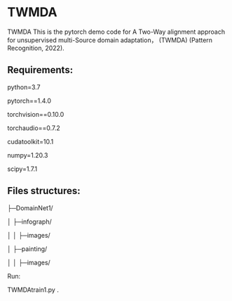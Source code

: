# TWMDA
TWMDA
This is the pytorch demo code for A Two-Way alignment approach for unsupervised multi-Source domain adaptation， (TWMDA) (Pattern Recognition, 2022). 


## Requirements:

python=3.7

pytorch==1.4.0 

torchvision==0.10.0 

torchaudio==0.7.2 

cudatoolkit=10.1

numpy=1.20.3

scipy=1.7.1


## Files structures:

├─DomainNet1/

│  ├─infograph/

│  │  ├─images/

│  ├─painting/

│  │  ├─images/


Run:

TWMDAtrain1.py .
